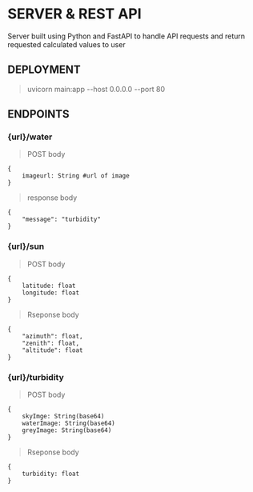 # SERVER & REST API
Server built using Python and FastAPI to handle API requests and return requested calculated values to user


## DEPLOYMENT

> uvicorn main:app --host 0.0.0.0 --port 80


## ENDPOINTS

### **{url}/water**

> POST body
```
{
    imageurl: String #url of image
}
```

> response body
```
{
    "message": "turbidity"
}
```
### **{url}/sun**

> POST body
```
{
    latitude: float
    longitude: float
}
```

> Rseponse body
```
{
    "azimuth": float,
    "zenith": float,
    "altitude": float
}
```

### **{url}/turbidity**

> POST body
```
{
    skyImge: String(base64)
    waterImage: String(base64)
    greyImage: String(base64)
}
```

> Rseponse body
```
{
    turbidity: float
}
```